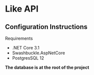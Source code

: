 # Like API

## Configuration Instructions

Requirements

- .NET Core 3.1
- Swashbuckle.AspNetCore
- PostgresSQL 12


 **The database is at the root of the project**
